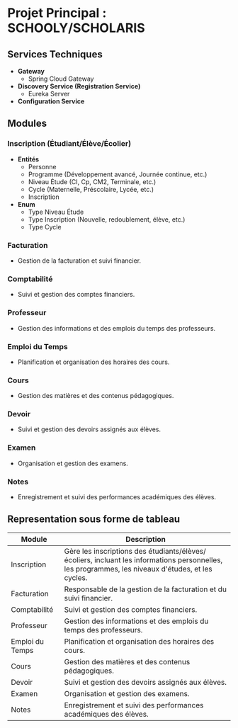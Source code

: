 # Projet Principal : SCHOOLY/SCHOLARIS

## Services Techniques
- **Gateway**
    - Spring Cloud Gateway
- **Discovery Service (Registration Service)**
    - Eureka Server
- **Configuration Service**

## Modules
### Inscription (Étudiant/Élève/Écolier)
- **Entités**
    - Personne
    - Programme (Développement avancé, Journée continue, etc.)
    - Niveau Étude (CI, Cp, CM2, Terminale, etc.)
    - Cycle (Maternelle, Préscolaire, Lycée, etc.)
    - Inscription
- **Enum**
    - Type Niveau Étude
    - Type Inscription (Nouvelle, redoublement, élève, etc.)
    - Type Cycle

### Facturation
- Gestion de la facturation et suivi financier.

### Comptabilité
- Suivi et gestion des comptes financiers.

### Professeur
- Gestion des informations et des emplois du temps des professeurs.

### Emploi du Temps
- Planification et organisation des horaires des cours.

### Cours
- Gestion des matières et des contenus pédagogiques.

### Devoir
- Suivi et gestion des devoirs assignés aux élèves.

### Examen
- Organisation et gestion des examens.

### Notes
- Enregistrement et suivi des performances académiques des élèves.


## Representation sous forme de tableau 
| Module           | Description                                                                                      |
|------------------|--------------------------------------------------------------------------------------------------|
| Inscription      | Gère les inscriptions des étudiants/élèves/écoliers, incluant les informations personnelles, les programmes, les niveaux d'études, et les cycles. |
| Facturation      | Responsable de la gestion de la facturation et du suivi financier.                               |
| Comptabilité     | Suivi et gestion des comptes financiers.                                                         |
| Professeur       | Gestion des informations et des emplois du temps des professeurs.                                |
| Emploi du Temps  | Planification et organisation des horaires des cours.                                            |
| Cours            | Gestion des matières et des contenus pédagogiques.                                               |
| Devoir           | Suivi et gestion des devoirs assignés aux élèves.                                                |
| Examen           | Organisation et gestion des examens.                                                             |
| Notes            | Enregistrement et suivi des performances académiques des élèves.                                 |
